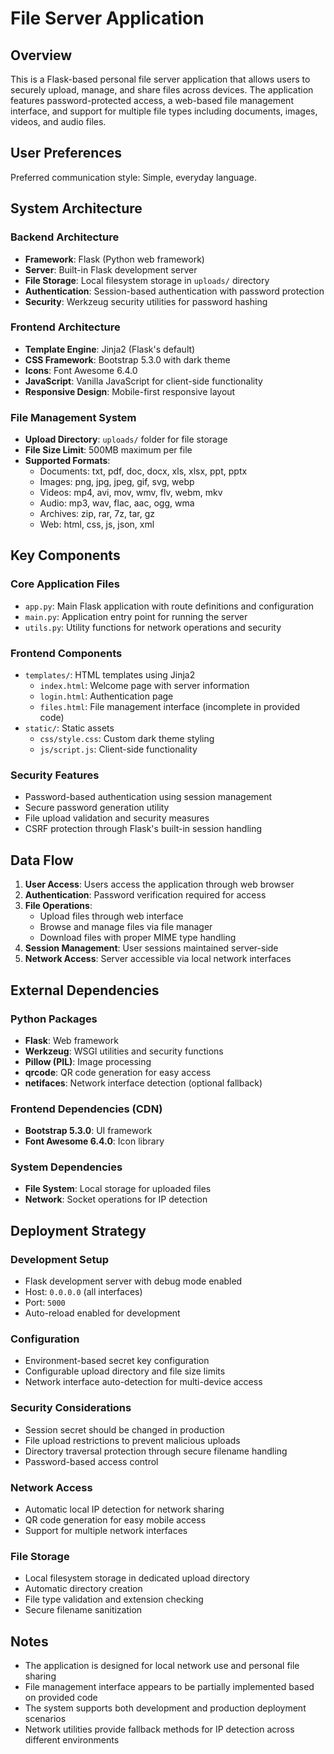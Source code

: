 # File Server Application

## Overview

This is a Flask-based personal file server application that allows users to securely upload, manage, and share files across devices. The application features password-protected access, a web-based file management interface, and support for multiple file types including documents, images, videos, and audio files.

## User Preferences

Preferred communication style: Simple, everyday language.

## System Architecture

### Backend Architecture
- **Framework**: Flask (Python web framework)
- **Server**: Built-in Flask development server
- **File Storage**: Local filesystem storage in `uploads/` directory
- **Authentication**: Session-based authentication with password protection
- **Security**: Werkzeug security utilities for password hashing

### Frontend Architecture
- **Template Engine**: Jinja2 (Flask's default)
- **CSS Framework**: Bootstrap 5.3.0 with dark theme
- **Icons**: Font Awesome 6.4.0
- **JavaScript**: Vanilla JavaScript for client-side functionality
- **Responsive Design**: Mobile-first responsive layout

### File Management System
- **Upload Directory**: `uploads/` folder for file storage
- **File Size Limit**: 500MB maximum per file
- **Supported Formats**: 
  - Documents: txt, pdf, doc, docx, xls, xlsx, ppt, pptx
  - Images: png, jpg, jpeg, gif, svg, webp
  - Videos: mp4, avi, mov, wmv, flv, webm, mkv
  - Audio: mp3, wav, flac, aac, ogg, wma
  - Archives: zip, rar, 7z, tar, gz
  - Web: html, css, js, json, xml

## Key Components

### Core Application Files
- `app.py`: Main Flask application with route definitions and configuration
- `main.py`: Application entry point for running the server
- `utils.py`: Utility functions for network operations and security

### Frontend Components
- `templates/`: HTML templates using Jinja2
  - `index.html`: Welcome page with server information
  - `login.html`: Authentication page
  - `files.html`: File management interface (incomplete in provided code)
- `static/`: Static assets
  - `css/style.css`: Custom dark theme styling
  - `js/script.js`: Client-side functionality

### Security Features
- Password-based authentication using session management
- Secure password generation utility
- File upload validation and security measures
- CSRF protection through Flask's built-in session handling

## Data Flow

1. **User Access**: Users access the application through web browser
2. **Authentication**: Password verification required for access
3. **File Operations**: 
   - Upload files through web interface
   - Browse and manage files via file manager
   - Download files with proper MIME type handling
4. **Session Management**: User sessions maintained server-side
5. **Network Access**: Server accessible via local network interfaces

## External Dependencies

### Python Packages
- **Flask**: Web framework
- **Werkzeug**: WSGI utilities and security functions
- **Pillow (PIL)**: Image processing
- **qrcode**: QR code generation for easy access
- **netifaces**: Network interface detection (optional fallback)

### Frontend Dependencies (CDN)
- **Bootstrap 5.3.0**: UI framework
- **Font Awesome 6.4.0**: Icon library

### System Dependencies
- **File System**: Local storage for uploaded files
- **Network**: Socket operations for IP detection

## Deployment Strategy

### Development Setup
- Flask development server with debug mode enabled
- Host: `0.0.0.0` (all interfaces)
- Port: `5000`
- Auto-reload enabled for development

### Configuration
- Environment-based secret key configuration
- Configurable upload directory and file size limits
- Network interface auto-detection for multi-device access

### Security Considerations
- Session secret should be changed in production
- File upload restrictions to prevent malicious uploads
- Directory traversal protection through secure filename handling
- Password-based access control

### Network Access
- Automatic local IP detection for network sharing
- QR code generation for easy mobile access
- Support for multiple network interfaces

### File Storage
- Local filesystem storage in dedicated upload directory
- Automatic directory creation
- File type validation and extension checking
- Secure filename sanitization

## Notes

- The application is designed for local network use and personal file sharing
- File management interface appears to be partially implemented based on provided code
- The system supports both development and production deployment scenarios
- Network utilities provide fallback methods for IP detection across different environments